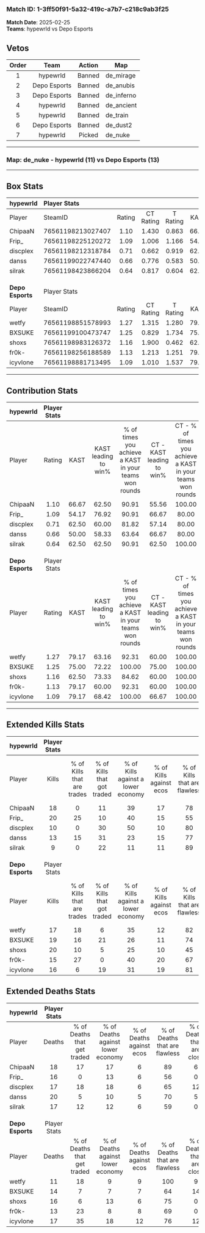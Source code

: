 ### Match ID: 1-3ff50f91-5a32-419c-a7b7-c218c9ab3f25  
**Match Date**: 2025-02-25  
**Teams**: hypewrld vs Depo Esports  

## Vetos  

| Order | Team | Action | Map |
| :---: | :--: | :----: | --- |
| 1 | hypewrld | Banned | de_mirage |
| 2 | Depo Esports | Banned | de_anubis |
| 3 | Depo Esports | Banned | de_inferno |
| 4 | hypewrld | Banned | de_ancient |
| 5 | hypewrld | Banned | de_train |
| 6 | Depo Esports | Banned | de_dust2 |
| 7 | hypewrld | Picked | de_nuke |

---  

### **Map**: de_nuke - hypewrld (11) vs Depo Esports (13)  
---  

## Box Stats  

| **hypewrld**     | Player Stats      |        |           |          |       |      |       |         |        |      |     |
| :- | :- | :-: | :-: | :-: | :-: | :-: | :-: | :-: | :-: | :-: | :-: |
| Player           | SteamID           | Rating | CT Rating | T Rating | KAST  | ADR  | Kills | Assists | Deaths | K/D  | HS% |
| ChipaaN          | 76561198213027407 |  1.10  |   1.430   |  0.863   | 66.67 | 88.5 |  18   |    5    |   18   | 1.00 | 50  |
| Frip_            | 76561198225120272 |  1.09  |   1.006   |  1.166   | 54.17 | 77.3 |  20   |    4    |   16   | 1.25 | 45  |
| discplex         | 76561198212318784 |  0.71  |   0.662   |  0.919   | 62.50 | 59.0 |  10   |    6    |   17   | 0.59 | 60  |
| danss            | 76561199022747440 |  0.66  |   0.776   |  0.583   | 50.00 | 61.9 |  13   |    2    |   20   | 0.65 | 69  |
| silrak           | 76561198423866204 |  0.64  |   0.817   |  0.604   | 62.50 | 48.4 |   9   |    4    |   17   | 0.53 | 44  |
|                  |                   |        |           |          |       |      |       |         |        |      |     |
|                  |                   |        |           |          |       |      |       |         |        |      |     |
|                  |                   |        |           |          |       |      |       |         |        |      |     |
| **Depo Esports** | Player Stats      |        |           |          |       |      |       |         |        |      |     |
| Player           | SteamID           | Rating | CT Rating | T Rating | KAST  | ADR  | Kills | Assists | Deaths | K/D  | HS% |
| wetfy            | 76561198851578993 |  1.27  |   1.315   |  1.280   | 79.17 | 77.0 |  17   |    5    |   11   | 1.55 | 41  |
| BXSUKE           | 76561199100473747 |  1.25  |   0.829   |  1.734   | 75.00 | 80.0 |  19   |    4    |   14   | 1.36 | 47  |
| shoxs            | 76561198983126372 |  1.16  |   1.900   |  0.462   | 62.50 | 82.7 |  20   |    2    |   16   | 1.25 | 80  |
| fr0k-            | 76561198256188589 |  1.13  |   1.213   |  1.251   | 79.17 | 71.5 |  15   |    3    |   13   | 1.15 | 73  |
| icyvlone         | 76561198881713495 |  1.09  |   1.010   |  1.537   | 79.17 | 73.5 |  16   |    4    |   17   | 0.94 | 81  |
---  

## Contribution Stats  

| **hypewrld**     | Player Stats |       |                      |                                                        |                           |                                                             |                          |                                                            |
| :- | :-: | :-: | :-: | :-: | :-: | :-: | :-: | :-: |
| Player           |    Rating    | KAST  | KAST leading to win% | % of times you achieve a KAST in your teams won rounds | CT - KAST leading to win% | CT - % of times you achieve a KAST in your teams won rounds | T - KAST leading to win% | T - % of times you achieve a KAST in your teams won rounds |
| ChipaaN          |     1.10     | 66.67 |        62.50         |                         90.91                          |           55.56           |                           100.00                            |          71.43           |                           83.33                            |
| Frip_            |     1.09     | 54.17 |        76.92         |                         90.91                          |           66.67           |                            80.00                            |          85.71           |                           100.00                           |
| discplex         |     0.71     | 62.50 |        60.00         |                         81.82                          |           57.14           |                            80.00                            |          62.50           |                           83.33                            |
| danss            |     0.66     | 50.00 |        58.33         |                         63.64                          |           66.67           |                            80.00                            |          50.00           |                           50.00                            |
| silrak           |     0.64     | 62.50 |        62.50         |                         90.91                          |           62.50           |                           100.00                            |          62.50           |                           83.33                            |
|                  |              |       |                      |                                                        |                           |                                                             |                          |                                                            |
|                  |              |       |                      |                                                        |                           |                                                             |                          |                                                            |
|                  |              |       |                      |                                                        |                           |                                                             |                          |                                                            |
| **Depo Esports** | Player Stats |       |                      |                                                        |                           |                                                             |                          |                                                            |
| Player           |    Rating    | KAST  | KAST leading to win% | % of times you achieve a KAST in your teams won rounds | CT - KAST leading to win% | CT - % of times you achieve a KAST in your teams won rounds | T - KAST leading to win% | T - % of times you achieve a KAST in your teams won rounds |
| wetfy            |     1.27     | 79.17 |        63.16         |                         92.31                          |           60.00           |                           100.00                            |          66.67           |                           85.71                            |
| BXSUKE           |     1.25     | 75.00 |        72.22         |                         100.00                         |           75.00           |                           100.00                            |          70.00           |                           100.00                           |
| shoxs            |     1.16     | 62.50 |        73.33         |                         84.62                          |           60.00           |                           100.00                            |          100.00          |                           71.43                            |
| fr0k-            |     1.13     | 79.17 |        60.00         |                         92.31                          |           60.00           |                           100.00                            |          60.00           |                           85.71                            |
| icyvlone         |     1.09     | 79.17 |        68.42         |                         100.00                         |           66.67           |                           100.00                            |          70.00           |                           100.00                           |
---  

## Extended Kills Stats  

| **hypewrld**     | Player Stats |                            |                            |                                    |                         |                              |                                 |                                       |                    |           |
| :- | :-: | :-: | :-: | :-: | :-: | :-: | :-: | :-: | :-: | :-: |
| Player           |    Kills     | % of Kills that are trades | % of Kills that got traded | % of Kills against a lower economy | % of Kills against ecos | % of Kills that are flawless | % of Kills that are close duels | % of Kills that are assisted by flash | Pistol Round Kills | AWP Kills |
| ChipaaN          |      18      |             0              |             11             |                 39                 |           17            |              78              |               11                |                   6                   |         1          |     4     |
| Frip_            |      20      |             25             |             10             |                 40                 |           15            |              55              |                0                |                   5                   |         0          |     0     |
| discplex         |      10      |             0              |             30             |                 50                 |           10            |              80              |               10                |                   0                   |         0          |     0     |
| danss            |      13      |             15             |             31             |                 23                 |           15            |              77              |               15                |                   0                   |         3          |     0     |
| silrak           |      9       |             0              |             22             |                 11                 |           11            |              89              |                0                |                   0                   |         0          |     0     |
|                  |              |                            |                            |                                    |                         |                              |                                 |                                       |                    |           |
|                  |              |                            |                            |                                    |                         |                              |                                 |                                       |                    |           |
|                  |              |                            |                            |                                    |                         |                              |                                 |                                       |                    |           |
| **Depo Esports** | Player Stats |                            |                            |                                    |                         |                              |                                 |                                       |                    |           |
| Player           |    Kills     | % of Kills that are trades | % of Kills that got traded | % of Kills against a lower economy | % of Kills against ecos | % of Kills that are flawless | % of Kills that are close duels | % of Kills that are assisted by flash | Pistol Round Kills | AWP Kills |
| wetfy            |      17      |             18             |             6              |                 35                 |           12            |              82              |                0                |                   0                   |         2          |     6     |
| BXSUKE           |      19      |             16             |             21             |                 26                 |           11            |              74              |                5                |                   0                   |         2          |     4     |
| shoxs            |      20      |             10             |             5              |                 25                 |           10            |              45              |                5                |                   5                   |         3          |     0     |
| fr0k-            |      15      |             27             |             0              |                 40                 |           20            |              67              |                0                |                   0                   |         3          |     0     |
| icyvlone         |      16      |             6              |             19             |                 31                 |           19            |              81              |               13                |                   0                   |         0          |     0     |
## Extended Deaths Stats  

| **hypewrld**     | Player Stats |                             |                                   |                          |                               |                            |                           |               |
| :- | :-: | :-: | :-: | :-: | :-: | :-: | :-: | :-: |
| Player           |    Deaths    | % of Deaths that get traded | % of Deaths against lower economy | % of Deaths against ecos | % of Deaths that are flawless | % of Deaths that are close | % of Deaths while blinded | Deaths to AWP |
| ChipaaN          |      18      |             17              |                17                 |            6             |              89               |             6              |             6             |       2       |
| Frip_            |      16      |              0              |                13                 |            6             |              56               |             0              |             0             |       1       |
| discplex         |      17      |             18              |                18                 |            6             |              65               |             12             |             0             |       4       |
| danss            |      20      |              5              |                10                 |            5             |              70               |             5              |             0             |       3       |
| silrak           |      17      |             12              |                12                 |            6             |              59               |             0              |             0             |       0       |
|                  |              |                             |                                   |                          |                               |                            |                           |               |
|                  |              |                             |                                   |                          |                               |                            |                           |               |
|                  |              |                             |                                   |                          |                               |                            |                           |               |
| **Depo Esports** | Player Stats |                             |                                   |                          |                               |                            |                           |               |
| Player           |    Deaths    | % of Deaths that get traded | % of Deaths against lower economy | % of Deaths against ecos | % of Deaths that are flawless | % of Deaths that are close | % of Deaths while blinded | Deaths to AWP |
| wetfy            |      11      |             18              |                 9                 |            9             |              100              |             9              |             9             |       1       |
| BXSUKE           |      14      |              7              |                 7                 |            7             |              64               |             14             |             0             |       2       |
| shoxs            |      16      |              6              |                13                 |            6             |              75               |             0              |             0             |       0       |
| fr0k-            |      13      |             23              |                 8                 |            8             |              69               |             0              |             8             |       1       |
| icyvlone         |      17      |             35              |                18                 |            12            |              76               |             12             |             0             |       0       |
